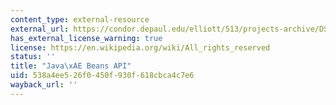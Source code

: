 ```yaml
---
content_type: external-resource
external_url: https://condor.depaul.edu/elliott/513/projects-archive/DS420Fall98/Paris/~ejones2.html
has_external_license_warning: true
license: https://en.wikipedia.org/wiki/All_rights_reserved
status: ''
title: "Java\xAE Beans API"
uid: 538a4ee5-26f0-450f-930f-618cbca4c7e6
wayback_url: ''
---
```


